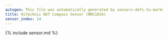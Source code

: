 ```yaml
---
autogen: This file was automatically generated by sensors-defs-to-markdown.py
title: HiTechnic NXT Compass Sensor (NMC1034)
sensor_index: 14
---
```


{% include sensor.md %}

